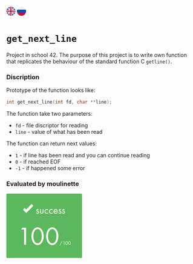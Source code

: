 ![eng](img/eng.png) [![ru](img/ru.png)](README.ru.md)
# `get_next_line`

Project in school 42. The purpose of this project is to write own function that replicates the behaviour of the standard function С `getline()`.

### Discription
Prototype of the function looks like:
```C
int get_next_line(int fd, char **line);
```
The function take two parameters:
- `fd` - file discriptor for reading
- `line` - value of what has been read

The function can return next values:
- `1` - if line has been read and you can continue reading
- `0` - if reached EOF
- `-1` - if happened some error
### Evaluated by moulinette

![100/100](img/100.png)

